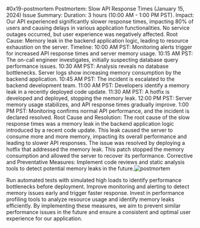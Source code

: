 #0x19-postmortem
Postmortem: Slow API Response Times (January 15, 2024)
Issue Summary:
Duration: 3 hours (10:00 AM - 1:00 PM PST).
Impact: Our API experienced significantly slower response times, impacting 80% of users and causing delays in various application functionalities. No service outages occurred, but user experience was negatively affected.
Root Cause: Memory leak in the backend application logic, leading to resource exhaustion on the server.
Timeline:
10:00 AM PST: Monitoring alerts trigger for increased API response times and server memory usage.
10:15 AM PST: The on-call engineer investigates, initially suspecting database query performance issues.
10:30 AM PST: Analysis reveals no database bottlenecks. Server logs show increasing memory consumption by the backend application.
10:45 AM PST: The incident is escalated to the backend development team.
11:00 AM PST: Developers identify a memory leak in a recently deployed code update.
11:30 AM PST: A hotfix is developed and deployed, stopping the memory leak.
12:00 PM PST: Server memory usage stabilizes, and API response times gradually improve.
1:00 PM PST: Monitoring confirms normal API performance, and the incident is declared resolved.
Root Cause and Resolution:
The root cause of the slow response times was a memory leak in the backend application logic introduced by a recent code update. This leak caused the server to consume more and more memory, impacting its overall performance and leading to slower API responses.
The issue was resolved by deploying a hotfix that addressed the memory leak. This patch stopped the memory consumption and allowed the server to recover its performance.
Corrective and Preventative Measures:
Implement code reviews and static analysis tools to detect potential memory leaks in the future.![postmortem](https://github.com/Axcis380/alx-system_engineering-devops/assets/133226284/e2b1163b-9ae2-46c5-88b8-c587bfd567d0)

Run automated tests with simulated high loads to identify performance bottlenecks before deployment.
Improve monitoring and alerting to detect memory issues early and trigger faster response.
Invest in performance profiling tools to analyze resource usage and identify memory leaks efficiently.
By implementing these measures, we aim to prevent similar performance issues in the future and ensure a consistent and optimal user experience for our application.
